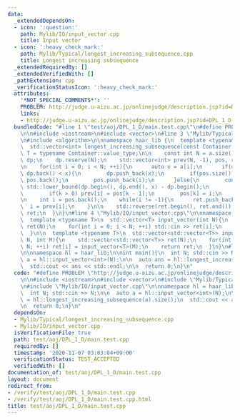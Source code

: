 ```yaml
---
data:
  _extendedDependsOn:
  - icon: ':question:'
    path: Mylib/IO/input_vector.cpp
    title: Input vector
  - icon: ':heavy_check_mark:'
    path: Mylib/Typical/longest_increasing_subsequence.cpp
    title: Longest increasing subsequence
  _extendedRequiredBy: []
  _extendedVerifiedWith: []
  _pathExtension: cpp
  _verificationStatusIcon: ':heavy_check_mark:'
  attributes:
    '*NOT_SPECIAL_COMMENTS*': ''
    PROBLEM: http://judge.u-aizu.ac.jp/onlinejudge/description.jsp?id=DPL_1_D
    links:
    - http://judge.u-aizu.ac.jp/onlinejudge/description.jsp?id=DPL_1_D
  bundledCode: "#line 1 \"test/aoj/DPL_1_D/main.test.cpp\"\n#define PROBLEM \"http://judge.u-aizu.ac.jp/onlinejudge/description.jsp?id=DPL_1_D\"\
    \n\n#include <iostream>\n#include <vector>\n#line 3 \"Mylib/Typical/longest_increasing_subsequence.cpp\"\
    \n#include <algorithm>\n\nnamespace haar_lib {\n  template <typename Container>\n\
    \  std::vector<int> longest_increasing_subsequence(const Container &a){\n    using\
    \ T = typename Container::value_type;\n\n    const int N = a.size();\n\n    std::vector<T>\
    \ dp;\n    dp.reserve(N);\n    std::vector<int> prev(N, -1), pos, ret;\n    pos.reserve(N);\n\
    \n    for(int i = 0; i < N; ++i){\n      auto x = a[i];\n      if(dp.empty() or\
    \ dp.back() < x){\n        dp.push_back(x);\n        if(pos.size()) prev[i] =\
    \ pos.back();\n        pos.push_back(i);\n      }else{\n        const int k =\
    \ std::lower_bound(dp.begin(), dp.end(), x) - dp.begin();\n        dp[k] = x;\n\
    \        if(k > 0) prev[i] = pos[k - 1];\n        pos[k] = i;\n      }\n    }\n\
    \n    int i = pos.back();\n    while(i != -1){\n      ret.push_back(i);\n    \
    \  i = prev[i];\n    }\n\n    std::reverse(ret.begin(), ret.end());\n\n    return\
    \ ret;\n  }\n}\n#line 4 \"Mylib/IO/input_vector.cpp\"\n\nnamespace haar_lib {\n\
    \  template <typename T>\n  std::vector<T> input_vector(int N){\n    std::vector<T>\
    \ ret(N);\n    for(int i = 0; i < N; ++i) std::cin >> ret[i];\n    return ret;\n\
    \  }\n\n  template <typename T>\n  std::vector<std::vector<T>> input_vector(int\
    \ N, int M){\n    std::vector<std::vector<T>> ret(N);\n    for(int i = 0; i <\
    \ N; ++i) ret[i] = input_vector<T>(M);\n    return ret;\n  }\n}\n#line 7 \"test/aoj/DPL_1_D/main.test.cpp\"\
    \n\nnamespace hl = haar_lib;\n\nint main(){\n  int N; std::cin >> N;\n\n  auto\
    \ a = hl::input_vector<int>(N);\n\n  auto ans = hl::longest_increasing_subsequence(a).size();\n\
    \  std::cout << ans << std::endl;\n\n  return 0;\n}\n"
  code: "#define PROBLEM \"http://judge.u-aizu.ac.jp/onlinejudge/description.jsp?id=DPL_1_D\"\
    \n\n#include <iostream>\n#include <vector>\n#include \"Mylib/Typical/longest_increasing_subsequence.cpp\"\
    \n#include \"Mylib/IO/input_vector.cpp\"\n\nnamespace hl = haar_lib;\n\nint main(){\n\
    \  int N; std::cin >> N;\n\n  auto a = hl::input_vector<int>(N);\n\n  auto ans\
    \ = hl::longest_increasing_subsequence(a).size();\n  std::cout << ans << std::endl;\n\
    \n  return 0;\n}\n"
  dependsOn:
  - Mylib/Typical/longest_increasing_subsequence.cpp
  - Mylib/IO/input_vector.cpp
  isVerificationFile: true
  path: test/aoj/DPL_1_D/main.test.cpp
  requiredBy: []
  timestamp: '2020-11-07 03:03:04+09:00'
  verificationStatus: TEST_ACCEPTED
  verifiedWith: []
documentation_of: test/aoj/DPL_1_D/main.test.cpp
layout: document
redirect_from:
- /verify/test/aoj/DPL_1_D/main.test.cpp
- /verify/test/aoj/DPL_1_D/main.test.cpp.html
title: test/aoj/DPL_1_D/main.test.cpp
---
```

